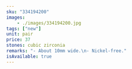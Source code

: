 ```yaml
---
sku: "334194200"
images:
    - ./images/334194200.jpg
tags: ["new"]
unit: pair
price: 37
stones: cubic zirconia
remarks: "- About 10mm wide.\n- Nickel-free."
isAvailable: true
---
```

